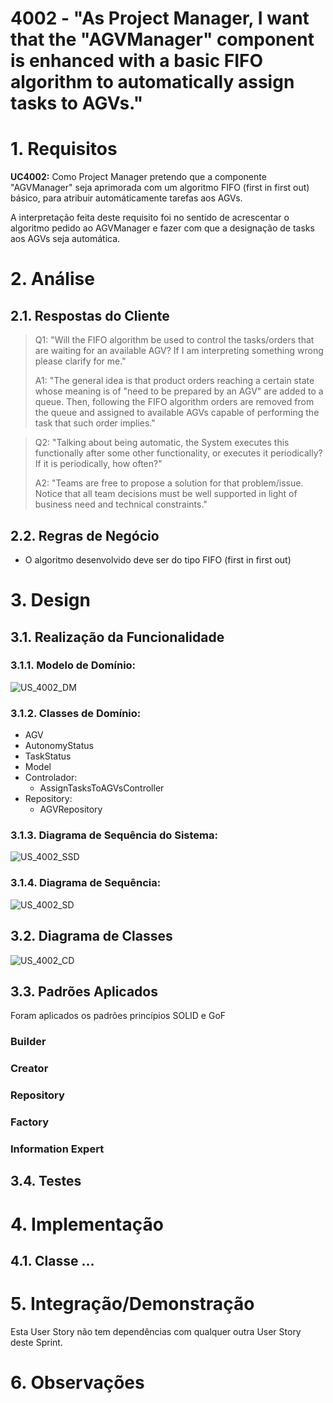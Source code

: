 # 4002 - "As Project Manager, I want that the "AGVManager" component is enhanced with a basic FIFO algorithm to automatically assign tasks to AGVs."



# 1. Requisitos


**UC4002:** Como Project Manager pretendo que a componente "AGVManager" seja aprimorada com um algoritmo FIFO (first in first out) básico, para atribuir automáticamente tarefas aos AGVs.

A interpretação feita deste requisito foi no sentido de acrescentar o algoritmo pedido ao AGVManager e fazer com que a designação de tasks aos AGVs seja automática.

# 2. Análise

## 2.1. Respostas do Cliente

>Q1: "Will the FIFO algorithm be used to control the tasks/orders that are waiting for an available AGV? If I am interpreting something wrong please clarify for me."
>
>A1: "The general idea is that product orders reaching a certain state whose meaning is of "need to be prepared by an AGV" are added to a queue. Then, following the FIFO algorithm orders are removed from the queue and assigned to available AGVs capable of performing the task that such order implies."

>Q2: "Talking about being automatic, the System executes this functionally after some other functionality, or executes it periodically? If it is periodically, how often?"
>
>A2: "Teams are free to propose a solution for that problem/issue. Notice that all team decisions must be well supported in light of business need and technical constraints."



## 2.2. Regras de Negócio

* O algoritmo desenvolvido deve ser do tipo FIFO (first in first out)



# 3. Design



## 3.1. Realização da Funcionalidade


### 3.1.1. Modelo de Domínio:

![US_4002_DM](US_4002_DM.svg)


### 3.1.2. Classes de Domínio:

* AGV
* AutonomyStatus
* TaskStatus
* Model
* Controlador:
  * AssignTasksToAGVsController
* Repository:
  * AGVRepository


### 3.1.3. Diagrama de Sequência do Sistema:

![US_4002_SSD](US_4002_SSD.svg)


### 3.1.4. Diagrama de Sequência:

![US_4002_SD](US_4002_SD.svg)



## 3.2. Diagrama de Classes


![US_4002_CD](US_4002_CD.svg)


## 3.3. Padrões Aplicados

Foram aplicados os padrões princípios SOLID e GoF

### Builder


### Creator


### Repository


### Factory


### Information Expert


## 3.4. Testes




# 4. Implementação

## 4.1. Classe ...


    


# 5. Integração/Demonstração

Esta User Story não tem dependências com qualquer outra User Story deste Sprint.

# 6. Observações

